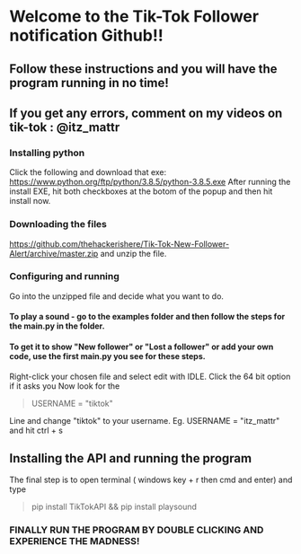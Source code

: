 # Welcome to the Tik-Tok Follower notification Github!!

## Follow these instructions and you will have the program running in no time!
## If you get any errors, comment on my videos on tik-tok : @itz_mattr

### Installing python
Click the following and download that exe: https://www.python.org/ftp/python/3.8.5/python-3.8.5.exe
After running the install EXE, hit both checkboxes at the botom of the popup and then hit install now.

### Downloading the files
https://github.com/thehackerishere/Tik-Tok-New-Follower-Alert/archive/master.zip
and unzip the file.

### Configuring and running
Go into the unzipped file and decide what you want to do.
#### To play a sound - go to the examples folder and then follow the steps for the main.py in the folder.
#### To get it to show "New follower" or "Lost a follower" or add your own code, use the first main.py you see for these steps.

Right-click your chosen file and select edit with IDLE. Click the 64 bit option if it asks you
Now look for the

>USERNAME = "tiktok"

Line and change "tiktok" to your username. Eg. USERNAME = "itz_mattr" and hit ctrl + s

## Installing the API and running the program
 The final step is to open terminal ( windows key + r then cmd and enter)
 and type 
 > pip install TikTokAPI && pip install playsound
 
 ### FINALLY RUN THE PROGRAM BY DOUBLE CLICKING AND EXPERIENCE THE MADNESS!



